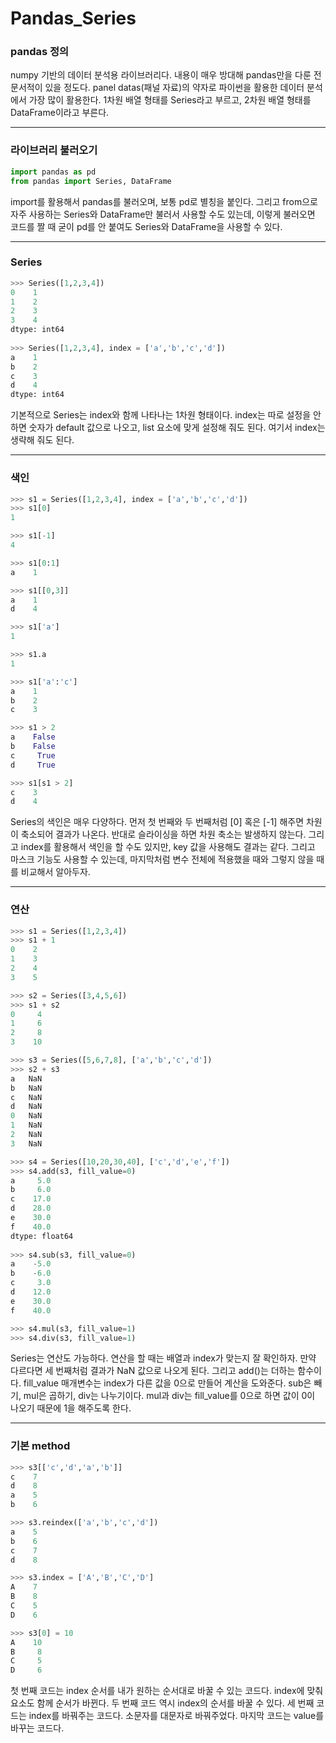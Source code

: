 # Pandas_Series



### pandas 정의

 numpy 기반의 데이터 분석용 라이브러리다. 내용이 매우 방대해 pandas만을 다룬 전문서적이 있을 정도다. panel datas(패널 자료)의 약자로 파이썬을 활용한 데이터 분석에서 가장 많이 활용한다. 1차원 배열 형태를 Series라고 부르고, 2차원 배열 형태를 DataFrame이라고 부른다.



---



### 라이브러리 불러오기

```python
import pandas as pd
from pandas import Series, DataFrame
```

 import를 활용해서 pandas를 불러오며, 보통 pd로 별칭을 붙인다. 그리고 from으로 자주 사용하는 Series와 DataFrame만 불러서 사용할 수도 있는데, 이렇게 불러오면 코드를 짤 때 굳이 pd를 안 붙여도 Series와 DataFrame을 사용할 수 있다.



---



### Series

```python
>>> Series([1,2,3,4])
0    1
1    2
2    3
3    4
dtype: int64
    
>>> Series([1,2,3,4], index = ['a','b','c','d'])
a    1
b    2
c    3
d    4
dtype: int64
```

 기본적으로 Series는 index와 함께 나타나는 1차원 형태이다. index는 따로 설정을 안 하면 숫자가 default 값으로 나오고, list 요소에 맞게 설정해 줘도 된다. 여기서 index는 생략해 줘도 된다.



---



### 색인

```python
>>> s1 = Series([1,2,3,4], index = ['a','b','c','d'])
>>> s1[0]
1

>>> s1[-1]
4

>>> s1[0:1]
a    1

>>> s1[[0,3]]
a    1
d    4

>>> s1['a']
1

>>> s1.a
1

>>> s1['a':'c']
a    1
b    2
c    3

>>> s1 > 2
a    False
b    False
c     True
d     True

>>> s1[s1 > 2]
c    3
d    4
```

 Series의 색인은 매우 다양하다. 먼저 첫 번째와 두 번째처럼 [0] 혹은 [-1] 해주면 차원이 축소되어 결과가 나온다. 반대로 슬라이싱을 하면 차원 축소는 발생하지 않는다. 그리고 index를 활용해서 색인을 할 수도 있지만, key 값을 사용해도 결과는 같다. 그리고 마스크 기능도 사용할 수 있는데, 마지막처럼 변수 전체에 적용했을 때와 그렇지 않을 때를 비교해서 알아두자.



---



### 연산

```python
>>> s1 = Series([1,2,3,4])
>>> s1 + 1
0    2
1    3
2    4
3    5

>>> s2 = Series([3,4,5,6])
>>> s1 + s2
0     4
1     6
2     8
3    10

>>> s3 = Series([5,6,7,8], ['a','b','c','d'])
>>> s2 + s3
a   NaN
b   NaN
c   NaN
d   NaN
0   NaN
1   NaN
2   NaN
3   NaN

>>> s4 = Series([10,20,30,40], ['c','d','e','f'])
>>> s4.add(s3, fill_value=0)
a     5.0
b     6.0
c    17.0
d    28.0
e    30.0
f    40.0
dtype: float64
    
>>> s4.sub(s3, fill_value=0)
a    -5.0
b    -6.0
c     3.0
d    12.0
e    30.0
f    40.0

>>> s4.mul(s3, fill_value=1)
>>> s4.div(s3, fill_value=1)
```

 Series는 연산도 가능하다. 연산을 할 때는 배열과 index가 맞는지 잘 확인하자. 만약 다르다면 세 번째처럼 결과가 NaN 값으로 나오게 된다. 그리고 add()는 더하는 함수이다. fill_value 매개변수는 index가 다른 값을 0으로 만들어 계산을 도와준다. sub은 빼기, mul은 곱하기, div는 나누기이다. mul과 div는 fill_value를 0으로 하면 값이 0이 나오기 때문에 1을 해주도록 한다.



---



### 기본 method

```python
>>> s3[['c','d','a','b']]
c    7
d    8
a    5
b    6

>>> s3.reindex(['a','b','c','d'])
a    5
b    6
c    7
d    8

>>> s3.index = ['A','B','C','D']
A    7
B    8
C    5
D    6

>>> s3[0] = 10
A    10
B     8
C     5
D     6
```

  첫 번째 코드는 index 순서를 내가 원하는 순서대로 바꿀 수 있는 코드다. index에 맞춰 요소도 함께 순서가 바뀐다. 두 번째 코드 역시 index의 순서를 바꿀 수 있다. 세 번째 코드는 index를 바꿔주는 코드다. 소문자를 대문자로 바꿔주었다. 마지막 코드는 value를 바꾸는 코드다.